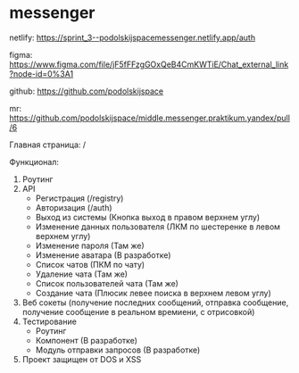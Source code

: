 # messenger

netlify: https://sprint_3--podolskijspacemessenger.netlify.app/auth

figma: https://www.figma.com/file/jF5fFFzgGOxQeB4CmKWTiE/Chat_external_link?node-id=0%3A1

github: https://github.com/podolskijspace

mr: https://github.com/podolskijspace/middle.messenger.praktikum.yandex/pull/6

Главная страница: /

Функционал:

1. Роутинг
2. API
   - Регистрация (/registry)
   - Авторизация (/auth)
   - Выход из системы (Кнопка выход в правом верхнем углу)
   - Изменение данных пользователя (ЛКМ по шестеренке в левом верхнем углу)
   - Изменение пароля (Там же)
   - Изменение аватара (В разработке)
   - Список чатов (ПКМ по чату)
   - Удаление чата (Там же)
   - Список пользователей чата (Там же)
   - Создание чата (Плюсик левее поиска в верхнем левом углу)
3. Веб сокеты (получение последних сообщений, отправка сообщение, получение сообщение в реальном времиени, с отрисовкой)
4. Тестирование
   - Роутинг
   - Компонент (В разработке)
   - Модуль отправки запросов (В разработке)
5. Проект защищен от DOS и XSS
